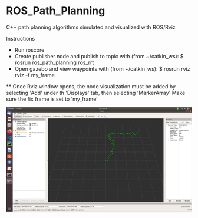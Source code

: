 # ROS_Path_Planning
C++ path planning algorithms simulated and visualized with ROS/Rviz

Instructions
- Run roscore
- Create publisher node and publish to topic with (from ~/catkin_ws): $ rosrun ros_path_planning ros_rrt
- Open gazebo and view waypoints with (from ~/catkin_ws): $ rosrun rviz rviz -f my_frame

** Once Rviz window opens, the node visualization must be added by selecting 'Add' under th 'Displays' tab, then selecting 'MarkerArray'
Make sure the fix frame is set to 'my_frame'


![](RRT_Rviz.png)
